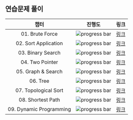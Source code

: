 ## 연습문제 풀이

|          챕터           |                                                 진행도                                                  |                                               링크                                               |
| :---------------------: | :-----------------------------------------------------------------------------------------------------: | :----------------------------------------------------------------------------------------------: |
|     01. Brute Force     |  ![progress bar](https://progress-bar.dev/9/?scale=9&title=progress&width=600&color=babaca&suffix=/9)   |     [링크](https://github.com/Sparta-Gym/PS-Gym/tree/main/Fast%20Campus/01.%20Brute%20Force)     |
|  02. Sort Application   |  ![progress bar](https://progress-bar.dev/6/?scale=6&title=progress&width=600&color=babaca&suffix=/6)   |  [링크](https://github.com/Sparta-Gym/PS-Gym/tree/main/Fast%20Campus/02.%20Sort%20Application)   |
|    03. Binary Search    | ![progress bar](https://progress-bar.dev/9/?scale=16&title=progress&width=600&color=babaca&suffix=/16)  |    [링크](https://github.com/Sparta-Gym/PS-Gym/tree/main/Fast%20Campus/03.%20Binary%20Search)    |
|     04. Two Pointer     | ![progress bar](https://progress-bar.dev/9/?scale=12&title=progress&width=600&color=babaca&suffix=/12)  |     [링크](https://github.com/Sparta-Gym/PS-Gym/tree/main/Fast%20Campus/04.%20Two%20Pointer)     |
|   05. Graph & Search    | ![progress bar](https://progress-bar.dev/19/?scale=20&title=progress&width=600&color=babaca&suffix=/20) | [링크](https://github.com/Sparta-Gym/PS-Gym/tree/main/Fast%20Campus/05.%20Graph%20%26%20Search)  |
|        06. Tree         | ![progress bar](https://progress-bar.dev/7/?scale=12&title=progress&width=600&color=babaca&suffix=/12)  |         [링크](https://github.com/Sparta-Gym/PS-Gym/tree/main/Fast%20Campus/06.%20Tree)          |
|  07. Topological Sort   |  ![progress bar](https://progress-bar.dev/5/?scale=8&title=progress&width=600&color=babaca&suffix=/8)   |  [링크](https://github.com/Sparta-Gym/PS-Gym/tree/main/Fast%20Campus/07.%20Topological%20Sort)   |
|    08. Shortest Path    |  ![progress bar](https://progress-bar.dev/2/?scale=2&title=progress&width=600&color=babaca&suffix=/2)   |    [링크](https://github.com/Sparta-Gym/PS-Gym/tree/main/Fast%20Campus/08.%20Shortest%20Path)    |
| 09. Dynamic Programming | ![progress bar](https://progress-bar.dev/21/?scale=25&title=progress&width=600&color=babaca&suffix=/25) | [링크](https://github.com/Sparta-Gym/PS-Gym/tree/main/Fast%20Campus/09.%20Dynamic%20Programming) |
